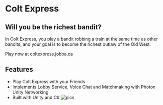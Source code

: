 # Colt Express
## Will you be the richest bandit?



In Colt Express, you play a bandit robbing a train at the same time as other bandits, and your goal is to become the richest outlaw of the Old West. 

Play now at coltexpress.jobba.ca


## Features

- Play Colt Express with your Friends
- Implements Lobby Service, Voice Chat and Matchmaking with Photon Unity Networking
- Built with Unity and C#
![pics](pics/winner)
